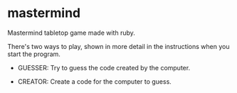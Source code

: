 # mastermind

Mastermind tabletop game made with ruby.

There's two ways to play, shown in more detail in the instructions when you start the program.

- GUESSER: Try to guess the code created by the computer.

- CREATOR: Create a code for the computer to guess.
